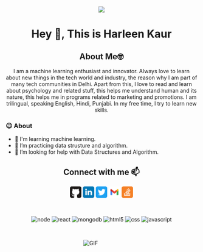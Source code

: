 <div align="center">
<img src="https://user-images.githubusercontent.com/42115530/92640221-9728ca00-f2fa-11ea-8994-c72b26e937de.gif" align="center"/>
</div>
<h1 align='center'>Hey 👋, This is Harleen Kaur</h1>
<p align = 'center'> 
<h2 align='center'>About Me🤓</h2>
<p align='center'>I am a machine learning enthusiast and innovator. Always love to learn about new things in the tech world and industry, the reason why I am part of many tech communities in Delhi. Apart from this, I love to read and learn
about psychology and related stuff, this helps me understand human and its nature, this helps me in programs related to marketing and promotions. I am trilingual, speaking English, Hindi, Punjabi.
In my free time, I try to learn new skills.
<!--  <p align="left"> <img src="https://komarev.com/ghpvc/?username=simarpreetsingh-019" alt="simarpreetsingh-019" /> </p> -->

### 😉 About

- 🔭 I'm learning machine learning.
- 🌱 I’m practicing data strusture and algorithm. 
- 🤔 I’m looking for help with Data Structures and Algorithm.

</p><h2 align='center'>Connect with me  📫 </h2>
<p align = 'center'> 
 <a href = https://github.com/harleenkaur76 target='_blank'> <img src=https://github.com/edent/SuperTinyIcons/blob/master/images/svg/github.svg height='30' weight='30'/></a>
<a href = https://www.linkedin.com/in/harleen-kaur-25b006168// target='_blank'> <img src=https://github.com/edent/SuperTinyIcons/blob/master/images/svg/linkedin.svg height='30' weight='30'/></a> 
<a href = https://twitter.com/harleen_bindra7 target='_blank'> <img src=https://github.com/edent/SuperTinyIcons/blob/master/images/svg/twitter.svg height='30' weight='30'/></a>
<!-- <a href =  target='_blank'> <img src=https://github.com/edent/SuperTinyIcons/blob/master/images/svg/medium.svg height='30' weight='30'/></a>  -->
<a href="https://mail.google.com/mail/u/0/?view=cm&fs=1&tf=1&to=manwindersingh1712@gmail.com" target="_blank"><img src=https://github.com/edent/SuperTinyIcons/blob/master/images/svg/gmail.svg height='30' weight='30'/></a>
<a href = https://stackoverflow.com/users/15268727/harleen-kaur target='_blank'> <img src=https://github.com/edent/SuperTinyIcons/blob/master/images/svg/stackoverflow.svg height='30' weight='30'/></a>  

 &emsp;
 
 <p align="center">
 <img src="https://img.icons8.com/color/452/nodejs.png" alt="node" width="40" height="40"/>
 <img src="https://upload.wikimedia.org/wikipedia/commons/thumb/a/a7/React-icon.svg/1280px-React-icon.svg.png" alt="react" width="40" height="40"/> 
 <img src="https://img.icons8.com/color/452/mongodb.png" alt="mongodb" width="40" height="40"/>
<img src="https://www.w3.org/html/logo/downloads/HTML5_1Color_Black.png" alt="html5" width="40" height="40"/>
 <img src="https://cdn1.iconfinder.com/data/icons/social-media-logos-7/64/css-3-512.png" alt="css" width="40" height="40"/>
 <img src="https://picosat.systems/wp-content/uploads/2016/03/js-logo.png" alt="javascript" width="40" height="40"/>
</p>

 &emsp;

<img align="right" height="250" width="300" alt="GIF" src="https://miro.medium.com/max/1360/1*IRGHmiGsa16stedQvIaZfw.gif" />






